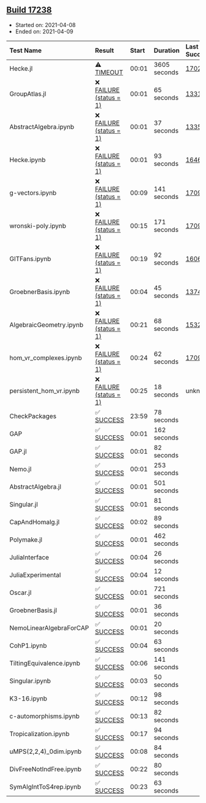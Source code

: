 ## [Build 17238](https://oscarci.mathematik.uni-kl.de/job/oscar/17238/)

* Started on: 2021-04-08
* Ended on: 2021-04-09

| Test Name    | Result | Start | Duration | Last Success | First Failure |
|:-------------|:-------|:------|:---------|:-------------|:--------------|
| Hecke.jl | ⚠ [TIMEOUT](https://oscarci.mathematik.uni-kl.de/job/oscar/17238/artifact/logs/build-17238/Hecke.jl.log) | 00:01 | 3605 seconds | [17022](https://oscarci.mathematik.uni-kl.de/job/oscar/17022/) | [17023](https://oscarci.mathematik.uni-kl.de/job/oscar/17023/) |
| GroupAtlas.jl | ❌ [FAILURE (status = 1)](https://oscarci.mathematik.uni-kl.de/job/oscar/17238/artifact/logs/build-17238/GroupAtlas.jl.log) | 00:01 | 65 seconds | [13311](https://oscarci.mathematik.uni-kl.de/job/oscar/13311/) | [13312](https://oscarci.mathematik.uni-kl.de/job/oscar/13312/) |
| AbstractAlgebra.ipynb | ❌ [FAILURE (status = 1)](https://oscarci.mathematik.uni-kl.de/job/oscar/17238/artifact/logs/build-17238/AbstractAlgebra.ipynb.log) | 00:01 | 37 seconds | [13355](https://oscarci.mathematik.uni-kl.de/job/oscar/13355/) | [13356](https://oscarci.mathematik.uni-kl.de/job/oscar/13356/) |
| Hecke.ipynb | ❌ [FAILURE (status = 1)](https://oscarci.mathematik.uni-kl.de/job/oscar/17238/artifact/logs/build-17238/Hecke.ipynb.log) | 00:01 | 93 seconds | [16463](https://oscarci.mathematik.uni-kl.de/job/oscar/16463/) | [16464](https://oscarci.mathematik.uni-kl.de/job/oscar/16464/) |
| g-vectors.ipynb | ❌ [FAILURE (status = 1)](https://oscarci.mathematik.uni-kl.de/job/oscar/17238/artifact/logs/build-17238/g-vectors.ipynb.log) | 00:09 | 141 seconds | [17099](https://oscarci.mathematik.uni-kl.de/job/oscar/17099/) | [17100](https://oscarci.mathematik.uni-kl.de/job/oscar/17100/) |
| wronski-poly.ipynb | ❌ [FAILURE (status = 1)](https://oscarci.mathematik.uni-kl.de/job/oscar/17238/artifact/logs/build-17238/wronski-poly.ipynb.log) | 00:15 | 171 seconds | [17098](https://oscarci.mathematik.uni-kl.de/job/oscar/17098/) | [17099](https://oscarci.mathematik.uni-kl.de/job/oscar/17099/) |
| GITFans.ipynb | ❌ [FAILURE (status = 1)](https://oscarci.mathematik.uni-kl.de/job/oscar/17238/artifact/logs/build-17238/GITFans.ipynb.log) | 00:19 | 92 seconds | [16068](https://oscarci.mathematik.uni-kl.de/job/oscar/16068/) | [16069](https://oscarci.mathematik.uni-kl.de/job/oscar/16069/) |
| GroebnerBasis.ipynb | ❌ [FAILURE (status = 1)](https://oscarci.mathematik.uni-kl.de/job/oscar/17238/artifact/logs/build-17238/GroebnerBasis.ipynb.log) | 00:04 | 45 seconds | [13748](https://oscarci.mathematik.uni-kl.de/job/oscar/13748/) | [13749](https://oscarci.mathematik.uni-kl.de/job/oscar/13749/) |
| AlgebraicGeometry.ipynb | ❌ [FAILURE (status = 1)](https://oscarci.mathematik.uni-kl.de/job/oscar/17238/artifact/logs/build-17238/AlgebraicGeometry.ipynb.log) | 00:21 | 68 seconds | [15322](https://oscarci.mathematik.uni-kl.de/job/oscar/15322/) | [15323](https://oscarci.mathematik.uni-kl.de/job/oscar/15323/) |
| hom_vr_complexes.ipynb | ❌ [FAILURE (status = 1)](https://oscarci.mathematik.uni-kl.de/job/oscar/17238/artifact/logs/build-17238/hom_vr_complexes.ipynb.log) | 00:24 | 62 seconds | [17099](https://oscarci.mathematik.uni-kl.de/job/oscar/17099/) | [17100](https://oscarci.mathematik.uni-kl.de/job/oscar/17100/) |
| persistent_hom_vr.ipynb | ❌ [FAILURE (status = 1)](https://oscarci.mathematik.uni-kl.de/job/oscar/17238/artifact/logs/build-17238/persistent_hom_vr.ipynb.log) | 00:25 | 18 seconds | unknown | unknown |
| CheckPackages | ✅ [SUCCESS](https://oscarci.mathematik.uni-kl.de/job/oscar/17238/artifact/logs/build-17238/CheckPackages.log) | 23:59 | 78 seconds |  |  |
| GAP | ✅ [SUCCESS](https://oscarci.mathematik.uni-kl.de/job/oscar/17238/artifact/logs/build-17238/GAP.log) | 00:01 | 162 seconds |  |  |
| GAP.jl | ✅ [SUCCESS](https://oscarci.mathematik.uni-kl.de/job/oscar/17238/artifact/logs/build-17238/GAP.jl.log) | 00:01 | 82 seconds |  |  |
| Nemo.jl | ✅ [SUCCESS](https://oscarci.mathematik.uni-kl.de/job/oscar/17238/artifact/logs/build-17238/Nemo.jl.log) | 00:01 | 253 seconds |  |  |
| AbstractAlgebra.jl | ✅ [SUCCESS](https://oscarci.mathematik.uni-kl.de/job/oscar/17238/artifact/logs/build-17238/AbstractAlgebra.jl.log) | 00:01 | 501 seconds |  |  |
| Singular.jl | ✅ [SUCCESS](https://oscarci.mathematik.uni-kl.de/job/oscar/17238/artifact/logs/build-17238/Singular.jl.log) | 00:01 | 81 seconds |  |  |
| CapAndHomalg.jl | ✅ [SUCCESS](https://oscarci.mathematik.uni-kl.de/job/oscar/17238/artifact/logs/build-17238/CapAndHomalg.jl.log) | 00:02 | 89 seconds |  |  |
| Polymake.jl | ✅ [SUCCESS](https://oscarci.mathematik.uni-kl.de/job/oscar/17238/artifact/logs/build-17238/Polymake.jl.log) | 00:01 | 462 seconds |  |  |
| JuliaInterface | ✅ [SUCCESS](https://oscarci.mathematik.uni-kl.de/job/oscar/17238/artifact/logs/build-17238/JuliaInterface.log) | 00:04 | 26 seconds |  |  |
| JuliaExperimental | ✅ [SUCCESS](https://oscarci.mathematik.uni-kl.de/job/oscar/17238/artifact/logs/build-17238/JuliaExperimental.log) | 00:04 | 12 seconds |  |  |
| Oscar.jl | ✅ [SUCCESS](https://oscarci.mathematik.uni-kl.de/job/oscar/17238/artifact/logs/build-17238/Oscar.jl.log) | 00:01 | 721 seconds |  |  |
| GroebnerBasis.jl | ✅ [SUCCESS](https://oscarci.mathematik.uni-kl.de/job/oscar/17238/artifact/logs/build-17238/GroebnerBasis.jl.log) | 00:01 | 36 seconds |  |  |
| NemoLinearAlgebraForCAP | ✅ [SUCCESS](https://oscarci.mathematik.uni-kl.de/job/oscar/17238/artifact/logs/build-17238/NemoLinearAlgebraForCAP.log) | 00:01 | 20 seconds |  |  |
| CohP1.ipynb | ✅ [SUCCESS](https://oscarci.mathematik.uni-kl.de/job/oscar/17238/artifact/logs/build-17238/CohP1.ipynb.log) | 00:04 | 63 seconds |  |  |
| TiltingEquivalence.ipynb | ✅ [SUCCESS](https://oscarci.mathematik.uni-kl.de/job/oscar/17238/artifact/logs/build-17238/TiltingEquivalence.ipynb.log) | 00:06 | 141 seconds |  |  |
| Singular.ipynb | ✅ [SUCCESS](https://oscarci.mathematik.uni-kl.de/job/oscar/17238/artifact/logs/build-17238/Singular.ipynb.log) | 00:03 | 50 seconds |  |  |
| K3-16.ipynb | ✅ [SUCCESS](https://oscarci.mathematik.uni-kl.de/job/oscar/17238/artifact/logs/build-17238/K3-16.ipynb.log) | 00:12 | 98 seconds |  |  |
| c-automorphisms.ipynb | ✅ [SUCCESS](https://oscarci.mathematik.uni-kl.de/job/oscar/17238/artifact/logs/build-17238/c-automorphisms.ipynb.log) | 00:13 | 82 seconds |  |  |
| Tropicalization.ipynb | ✅ [SUCCESS](https://oscarci.mathematik.uni-kl.de/job/oscar/17238/artifact/logs/build-17238/Tropicalization.ipynb.log) | 00:17 | 94 seconds |  |  |
| uMPS(2,2,4)_0dim.ipynb | ✅ [SUCCESS](https://oscarci.mathematik.uni-kl.de/job/oscar/17238/artifact/logs/build-17238/uMPS-2-2-4-_0dim.ipynb.log) | 00:08 | 84 seconds |  |  |
| DivFreeNotIndFree.ipynb | ✅ [SUCCESS](https://oscarci.mathematik.uni-kl.de/job/oscar/17238/artifact/logs/build-17238/DivFreeNotIndFree.ipynb.log) | 00:22 | 80 seconds |  |  |
| SymAlgIntToS4rep.ipynb | ✅ [SUCCESS](https://oscarci.mathematik.uni-kl.de/job/oscar/17238/artifact/logs/build-17238/SymAlgIntToS4rep.ipynb.log) | 00:23 | 63 seconds |  |  |
